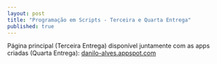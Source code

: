 ```yaml
---
layout: post
title: "Programação em Scripts - Terceira e Quarta Entrega"
published: true
---
```


Página principal (Terceira Entrega) disponível juntamente com as apps criadas (Quarta Entrega): [danilo-alves.appspot.com](https://danilo-alves.appspot.com)
